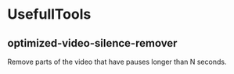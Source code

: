 # UsefullTools

## optimized-video-silence-remover
Remove parts of the video that have pauses longer than N seconds.
